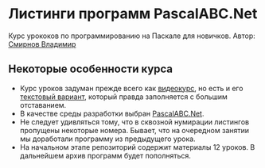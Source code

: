 # Листинги программ PascalABC.Net
Курс урококов по программированию на Паскале для новичков.
Автор: [Смирнов Владимир](http://www.vsmirnov.ru)

## Некоторые особенности курса
* Курс уроков задуман прежде всего как [видеокурс](https://www.youtube.com/playlist?list=PLXIGmXb9HGzLyas5Ou-bLohT5s-t2tOFW),
но есть и его [текстовый вариант](http://www.vsmirnov.ru/pascal), который правда заполняется с большим отставанием.
* В качестве среды разработки выбран [PascalABC.Net](http://www.pascalabc.net/).
* Не следует удивляться тому, что в сквозной нумирации листингов пропущены некоторые номера. Бывает, что на очередном занятии
мы доработали программу из предыдущего урока.
* На начальном этапе репозиторий содержит материалы 12 уроков. В дальнейшем
архив программ будет пополняться.
